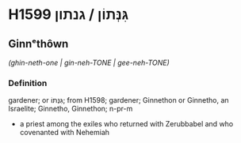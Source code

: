 # H1599 גִּנְּתוֹן / גנתון

## Ginnᵉthôwn

_(ghin-neth-one | ɡin-neh-TONE | ɡee-neh-TONE)_

### Definition

gardener; or גִּנְּתוֹ; from H1598; gardener; Ginnethon or Ginnetho, an Israelite; Ginnetho, Ginnethon; n-pr-m

- a priest among the exiles who returned with Zerubbabel and who covenanted with Nehemiah
